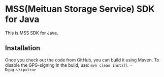 # MSS(Meituan Storage Service) SDK for Java

This is MSS SDK for Java.

## Installation

Once you check out the code from GitHub, you can build it using Maven.  To disable the GPG-signing in the build, use: `mvn clean install -Dgpg.skip=true`
